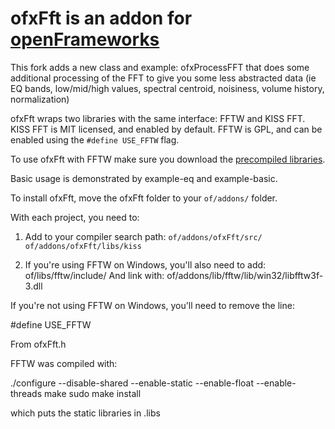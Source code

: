# ofxFft is an addon for [openFrameworks](http://openframeworks.cc/)

This fork adds a new class and example: ofxProcessFFT that does some additional processing of the FFT to give you some less abstracted data (ie EQ bands, low/mid/high values, spectral centroid, noisiness, volume history, normalization)


ofxFft wraps two libraries with the same interface: FFTW and KISS FFT. KISS FFT is MIT licensed, and enabled by default. FFTW is GPL, and can be enabled using the `#define USE_FFTW` flag.

To use ofxFft with FFTW make sure you download the [precompiled libraries](https://github.com/downloads/kylemcdonald/ofxFft/fftw-libs.zip).

Basic usage is demonstrated by example-eq and example-basic.

To install ofxFft, move the ofxFft folder to your `of/addons/` folder.

With each project, you need to:

1. Add to your compiler search path:
  `of/addons/ofxFft/src/`  
  `of/addons/ofxFft/libs/kiss`

2. If you're using FFTW on Windows, you'll also need to add:
  of/libs/fftw/include/
  And link with:
  of/addons/lib/fftw/lib/win32/libfftw3f-3.dll


If you're not using FFTW on Windows, you'll need to remove the line:

  #define USE_FFTW

From ofxFft.h

FFTW was compiled with:

./configure --disable-shared --enable-static --enable-float --enable-threads
make
sudo make install

which puts the static libraries in .libs
